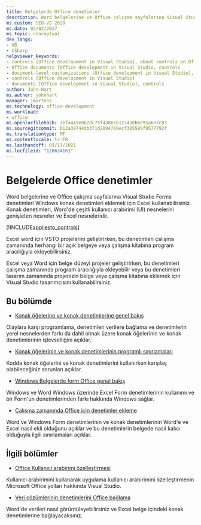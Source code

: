 ```yaml
---
title: Belgelerde Office denetimler
description: Word belgelerine ve Office çalışma sayfalarına Visual Studio Forms denetimleri Windows konak denetimleri eklemek için Excel öğrenin.
ms.custom: SEO-VS-2020
ms.date: 02/02/2017
ms.topic: conceptual
dev_langs:
- VB
- CSharp
helpviewer_keywords:
- controls [Office development in Visual Studio], about controls on Office documents
- Office documents [Office development in Visual Studio, controls
- document-level customizations [Office development in Visual Studio], controls
- controls [Office development in Visual Studio]
- documents [Office development in Visual Studio], controls
author: John-Hart
ms.author: johnhart
manager: jmartens
ms.technology: office-development
ms.workload:
- office
ms.openlocfilehash: 3efa445e082dc75f43865b123430b6d95a6e7c83
ms.sourcegitcommit: b12a38744db371d2894769ecf305585f9577792f
ms.translationtype: MT
ms.contentlocale: tr-TR
ms.lasthandoff: 09/13/2021
ms.locfileid: "126634161"
---
```

# <a name="controls-on-office-documents"></a>Belgelerde Office denetimler
  Word belgelerine ve Office çalışma sayfalarına Visual Studio Forms denetimleri Windows  konak denetimleri eklemek için Excel kullanabilirsiniz. Konak denetimleri, Word'de çeşitli kullanıcı arabirimi (UI) nesnelerini genişleten nesneler ve Excel nesneleridir.

 [!INCLUDE[appliesto_controls](../vsto/includes/appliesto-controls-md.md)]

 Excel word için VSTO projelerini geliştirirken, bu denetimleri çalışma zamanında herhangi bir açık belgeye veya çalışma kitabına program aracılığıyla ekleyebilirsiniz.

 Excel veya Word için belge düzeyi projeler geliştirirken, bu denetimleri çalışma zamanında program aracılığıyla ekleyebilir veya bu denetimleri tasarım zamanında projenizin belge veya çalışma kitabına eklemek için Visual Studio tasarımcısını kullanabilirsiniz.

## <a name="in-this-section"></a>Bu bölümde
- [Konak öğelerine ve konak denetimlerine genel bakış](../vsto/host-items-and-host-controls-overview.md)

 Olaylara karşı programlama, denetimleri verilere bağlama ve denetimlerin yerel nesnelerden farkı da dahil olmak üzere konak öğelerinin ve konak denetimlerinin işlevselliğini açıklar.

- [Konak öğelerinin ve konak denetimlerinin programlı sınırlamaları](../vsto/programmatic-limitations-of-host-items-and-host-controls.md)

 Kodda konak öğelerini ve konak denetimlerini kullanırken karşılaş olabileceğiniz sorunları açıklar.

- [Windows Belgelerde form Office genel bakış](../vsto/windows-forms-controls-on-office-documents-overview.md)

 Windows ve Word Windows üzerinde Excel Form denetimlerinin kullanımı ve bir Form'un denetimlerinden farkı hakkında Windows sağlar.

- [Çalışma zamanında Office için denetimler ekleme](../vsto/adding-controls-to-office-documents-at-run-time.md)

 Word ve Windows Form denetimlerinin ve konak denetimlerinin Word'e ve Excel nasıl ekli olduğunu açıklar ve bu denetimlerin belgede nasıl kalıcı olduğuyla ilgili sınırlamaları açıklar.

## <a name="related-sections"></a>İlgili bölümler
- [Office Kullanıcı arabirimi özelleştirmesi](../vsto/office-ui-customization.md)

 Kullanıcı arabirimini kullanarak uygulama kullanıcı arabirimini özelleştirmenin Microsoft Office yolları hakkında Visual Studio.

- [Veri çözümlerinin denetimlerini Office bağlama](../vsto/binding-data-to-controls-in-office-solutions.md)

 Word'de verileri nasıl görüntüleyebilirsiniz ve Excel belge içindeki konak denetimlerine bağlayacaksınız.
